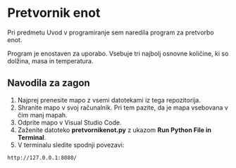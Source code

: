# Pretvornik enot

Pri predmetu Uvod v programiranje sem naredila program za pretvorbo enot. 

Program je enostaven za uporabo. Vsebuje tri najbolj osnovne količine, ki so dolžina, masa in temperatura. 

## Navodila za zagon 

1. Najprej prenesite mapo z vsemi datotekami iz tega repozitorija. 
2. Shranite mapo v svoj računalnik. Pri tem pazite, da je mapa vsebovana v čim manj mapah. 
3. Odprite mapo v Visual Studio Code.
4. Zaženite datoteko **pretvornikenot.py** z ukazom **Run Python File in Terminal**. 
5. V terminalu sledite spodnji povezavi: 
```sh
http://127.0.0.1:8080/
``` 







